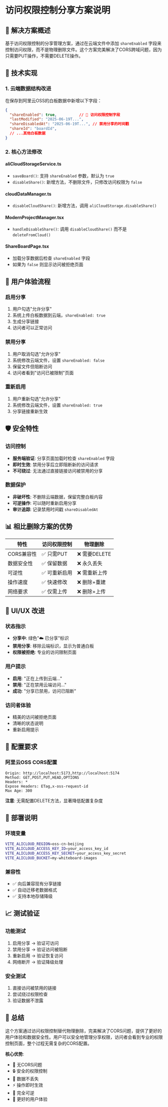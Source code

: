 # 访问权限控制分享方案说明

## 🎯 解决方案概述

基于访问权限控制的分享管理方案，通过在云端文件中添加 `shareEnabled` 字段来控制访问权限，而不是物理删除文件。这个方案完美解决了CORS跨域问题，因为只需要PUT操作，不需要DELETE操作。

## 🔧 技术实现

### 1. 云端数据结构改进

在保存到阿里云OSS的白板数据中新增以下字段：

```json
{
  "shareEnabled": true,          // 🔑 访问权限控制字段
  "lastModified": "2025-06-19T...",
  "shareDisabledAt": "2025-06-19T...", // 禁用分享的时间戳
  "shareId": "boardId",
  // ...其他白板数据
}
```

### 2. 核心方法修改

#### aliCloudStorageService.ts
- `saveBoard()`: 支持 `shareEnabled` 参数，默认为 `true`
- `disableShare()`: 新增方法，不删除文件，只修改访问权限为 `false`

#### cloudDataManager.ts  
- `disableCloudShare()`: 新增方法，调用 `aliCloudStorage.disableShare()`

#### ModernProjectManager.tsx
- `handleDisableShare()`: 调用 `disableCloudShare()` 而不是 `deleteFromCloud()`

#### ShareBoardPage.tsx
- 加载分享数据后检查 `shareEnabled` 字段
- 如果为 `false` 则显示访问被拒绝页面

## 🚀 用户体验流程

### 启用分享
1. 用户勾选"允许分享"
2. 系统上传白板数据到云端，`shareEnabled: true`
3. 生成分享链接
4. 访问者可以正常访问

### 禁用分享
1. 用户取消勾选"允许分享"
2. 系统修改云端文件，设置 `shareEnabled: false`
3. 保留文件但阻断访问
4. 访问者看到"访问已被限制"页面

### 重新启用
1. 用户重新勾选"允许分享"
2. 系统修改云端文件，设置 `shareEnabled: true`  
3. 分享链接重新生效

## 🛡️ 安全特性

### 访问控制
- **服务端验证**: 分享页面加载时检查 `shareEnabled` 字段
- **即时生效**: 禁用分享后立即阻断新的访问请求
- **不可绕过**: 无法通过直接链接访问被禁用的分享

### 数据保护
- **非破坏性**: 不删除云端数据，保留完整白板内容
- **可逆操作**: 可以随时重新启用分享
- **审计追踪**: 记录禁用时间戳 `shareDisabledAt`

## 📊 相比删除方案的优势

| 特性 | 访问权限控制 | 物理删除 |
|------|------------|----------|
| CORS兼容性 | ✅ 只需PUT | ❌ 需要DELETE |
| 数据安全性 | ✅ 保留数据 | ❌ 永久丢失 |
| 可逆性 | ✅ 可重新启用 | ❌ 需重新上传 |
| 操作速度 | ✅ 快速修改 | ❌ 删除+重建 |
| 网络要求 | ✅ 仅需上传 | ❌ 删除+上传 |

## 🎨 UI/UX 改进

### 状态指示
- **分享中**: 绿色"☁️ 已分享"标识
- **禁用分享**: 移除云端标识，显示为普通白板
- **权限被拒绝**: 专业的访问限制页面

### 用户提示
- **启用**: "正在上传到云端..."
- **禁用**: "正在禁用云端访问..."
- **成功**: "分享已禁用，访问已阻断"

### 访问者体验
- 精美的访问被拒绝页面
- 清晰的状态说明
- 重新启用提示

## 🔧 配置要求

### 阿里云OSS CORS配置
```
Origin: http://localhost:5173,http://localhost:5174
Method: GET,POST,PUT,HEAD,OPTIONS
Headers: *
Expose Headers: ETag,x-oss-request-id
Max Age: 300
```

**注意**: 无需配置DELETE方法，显著降低配置复杂度

## 🚀 部署说明

### 环境变量
```bash
VITE_ALICLOUD_REGION=oss-cn-beijing
VITE_ALICLOUD_ACCESS_KEY_ID=your_access_key_id
VITE_ALICLOUD_ACCESS_KEY_SECRET=your_access_key_secret
VITE_ALICLOUD_BUCKET=my-whiteboard-images
```

### 兼容性
- ✅ 向后兼容现有分享链接
- ✅ 自动迁移老数据格式
- ✅ 支持本地存储降级

## 📈 测试验证

### 功能测试
1. 启用分享 → 验证可访问
2. 禁用分享 → 验证访问被阻断
3. 重新启用 → 验证恢复访问
4. 网络断开 → 验证降级处理

### 安全测试
1. 直接访问被禁用的链接
2. 尝试绕过权限检查
3. 验证数据不泄露

## 🎯 总结

这个方案通过访问权限控制替代物理删除，完美解决了CORS问题，提供了更好的用户体验和数据安全性。用户可以安全地管理分享权限，访问者会看到专业的权限控制页面，整个过程无需复杂的CORS配置。

**核心优势**:
- 🚫 无CORS问题
- 🔒 安全的权限控制
- 💾 数据不丢失
- ⚡ 操作即时生效
- 🔄 完全可逆
- 🎨 更好的用户体验 